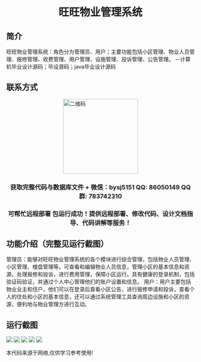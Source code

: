 <p><h1 align="center">旺旺物业管理系统</h1></p>

## 简介
旺旺物业管理系统：角色分为管理员、用户；主要功能包括小区管理、物业人员管理、报修管理、收费管理、用户管理、设施管理、投诉管理、公告管理。    --计算机毕业设计源码；毕设源码；java毕业设计源码


## 联系方式
<img src="https://bs-1329754181.cos.ap-shanghai.myqcloud.com/wx.jpg" alt="二维码" style="display: block; margin: 0 auto;" width="200px">
<p><h3 align="center">获取完整代码与数据库文件 + 微信：bysj5151 QQ: 86050149 QQ群: 783742310</h3></p>
<p><h3 align="center">可帮忙远程部署 包运行成功！提供远程部署、修改代码、设计文档指导、代码讲解等服务！</h3></p>

## 功能介绍（完整见运行截图）
管理员：能够对旺旺物业管理系统的各个模块进行综合管理，包括物业人员管理、小区管理、楼盘管理等。可查看和编辑物业人员信息，管理小区的基本信息和资源，处理报修和投诉，进行费用管理，保障小区运行。具有健康的登录机制，包括验证码验证，并通过个人中心管理他们的账户设置和信息。 用户：用户主要包括物业业主和住户，他们可以在登录后查看小区公告，进行报修申请和投诉，查看个人的住处和小区的基本信息，还可以通过系统管理工具查询周边设施和小区的资源，便利地与物业管理方进行互动。


## 运行截图
![](imgs/588112-20220622132356040-1763920231.png)
![](imgs/588112-20220622132403197-2131594721.png)
![](imgs/588112-20220622132407455-56115004.png)
![](imgs/588112-20220622132413846-1595188329.png)
![](imgs/588112-20220622132417615-412471577.png)

<p>本代码来源于网络,仅供学习参考使用!</p>
